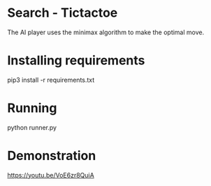 # Search - Tictactoe 
The AI player uses the minimax algorithm to make the optimal move.

# Installing requirements
pip3 install -r requirements.txt

# Running
python runner.py

# Demonstration
https://youtu.be/VoE6zr8QuiA
